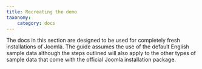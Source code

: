 ```yaml
---
title: Recreating the demo
taxonomy:
    category: docs
---
```


The docs in this section are designed to be used for completely fresh installations of Joomla. The guide assumes the use of the default English sample data although the steps outlined will also apply to the other types of sample data that come with the official Joomla installation package. 